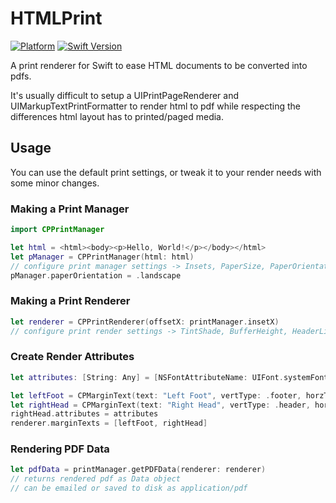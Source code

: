 # HTMLPrint

[![Platform](https://img.shields.io/badge/platform-iOS-blue.svg?style=flat)](https://developer.apple.com/swift)
[![Swift Version](https://img.shields.io/badge/swift4-compatible-4BC51D.svg?style=flat)](https://developer.apple.com/swift)

A print renderer for Swift to ease HTML documents to be converted into pdfs.

It's usually difficult to setup a UIPrintPageRenderer and UIMarkupTextPrintFormatter to render html to pdf while respecting the differences html layout has to printed/paged media.

## Usage

You can use the default print settings, or tweak it to your render needs with some minor changes.

### Making a Print Manager

```swift
import CPPrintManager

let html = <html><body><p>Hello, World!</p></body></html>
let pManager = CPPrintManager(html: html)
// configure print manager settings -> Insets, PaperSize, PaperOrientation, DPI
pManager.paperOrientation = .landscape
```

### Making a Print Renderer

```swift
let renderer = CPPrintRenderer(offsetX: printManager.insetX)
// configure print render settings -> TintShade, BufferHeight, HeaderLine, FooterLine, MarginText

```

### Create Render Attributes

```swift
let attributes: [String: Any] = [NSFontAttributeName: UIFont.systemFont(ofSize: 8), NSForegroundColorAttributeName: UIColor.orange]

let leftFoot = CPMarginText(text: "Left Foot", vertType: .footer, horzType: .left, baseType: .baseline)
let rightHead = CPMarginText(text: "Right Head", vertType: .header, horzType: .right, baseType: .center)
rightHead.attributes = attributes
renderer.marginTexts = [leftFoot, rightHead]
```

### Rendering PDF Data

```swift
let pdfData = printManager.getPDFData(renderer: renderer)
// returns rendered pdf as Data object
// can be emailed or saved to disk as application/pdf
```
